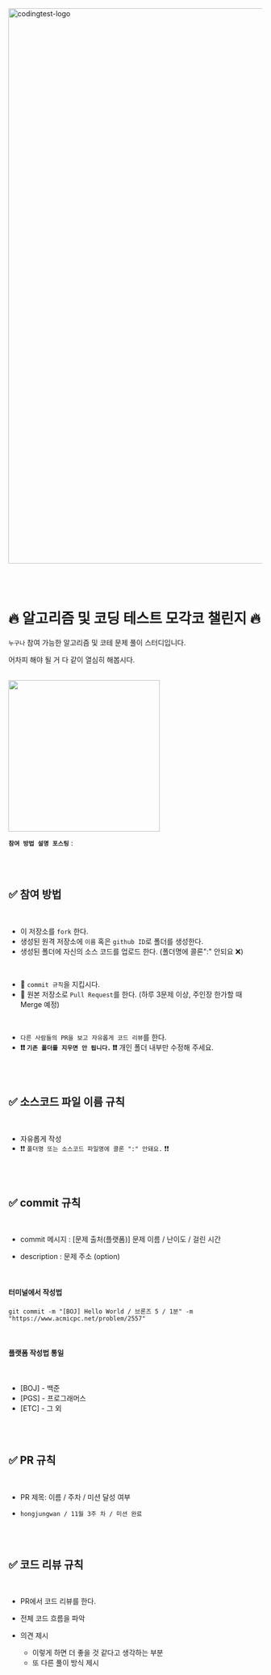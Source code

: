 
<img width="1100" alt="codingtest-logo" src="https://user-images.githubusercontent.com/76596316/201896610-f428af20-8790-4efd-8c92-9e3b699d0cb6.png">

<br/><br/>

# 🔥 알고리즘 및 코딩 테스트 모각코 챌린지 🔥

`누구나` 참여 가능한 알고리즘 및 코테 문제 풀이 스터디입니다.

어차피 해야 될 거 다 같이 열심히 해봅시다.

<br/>

<img src="https://user-images.githubusercontent.com/76596316/201897343-900d9762-52b6-4a18-bc66-03848f374e20.jpg" width="300">

<br/>

**`참여 방법 설명 포스팅`** : 

<br/><br/>

## ✅ 참여 방법

<br/>

* 이 저장소를 `fork` 한다.
* 생성된 원격 저장소에 `이름` 혹은 `github ID`로 폴더를 생성한다.
* 생성된 폴더에 자신의 소스 코드를 업로드 한다. (폴더명에 콜론":" 안되요 ❌)

<br/>

* 🌟 `commit 규칙`을 지킵시다.
* 🌟 원본 저장소로 `Pull Request`를 한다. (하루 3문제 이상, 주인장 한가할 때 Merge 예정)

<br/>

* `다른 사람들의 PR을 보고 자유롭게 코드 리뷰`를 한다.
* **❗❗ `기존 폴더를 지우면 안 됩니다.` ❗❗** 개인 폴더 내부만 수정해 주세요.

<br/><br/>

## ✅ 소스코드 파일 이름 규칙

<br/>

- 자유롭게 작성 
- ❗❗ `폴더명 또는 소스코드 파일명에 콜론 ":" 안돼요.` ❗❗

<br/><br/>

## ✅ commit 규칙

<br/>

* commit 메시지 : [문제 출처(플랫폼)] 문제 이름 / 난이도 / 걸린 시간 
- description : 문제 주소 (option)

<br/>

#### 터미널에서 작성법

```
git commit -m "[BOJ] Hello World / 브론즈 5 / 1분" -m "https://www.acmicpc.net/problem/2557"
```

<br/>

#### 플랫폼 작성법 통일

<br/>

* [BOJ] - 백준 
* [PGS] - 프로그래머스
* [ETC] - 그 외

<br/><br/>

## ✅ PR 규칙
<br/>

- PR 제목: 이름 / 주차 / 미션 달성 여부

-  ```hongjungwan / 11월 3주 차 / 미션 완료 ```

<br/><br/>

## ✅ 코드 리뷰 규칙

<br/>

* PR에서 코드 리뷰를 한다.

* 전체 코드 흐름을 파악

* 의견 제시
  * 이렇게 하면 더 좋을 것 같다고 생각하는 부분
  * 또 다른 풀이 방식 제시

<br/><br/>


